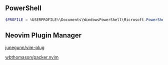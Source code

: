 ## PowerShell

```ps1
$PROFILE = %USERPROFILE%\Documents\WindowsPowerShell\Microsoft.PowerShell_profile.ps1
```


## Neovim Plugin Manager

[junegunn/vim-plug](https://github.com/junegunn/vim-plug)

[wbthomason/packer.nvim](https://github.com/wbthomason/packer.nvim)
